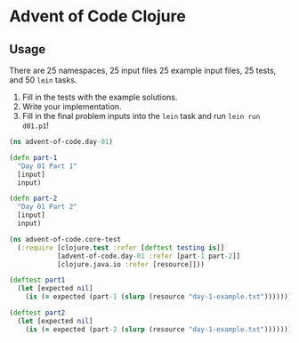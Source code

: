 # Advent of Code Clojure

## Usage

There are 25 namespaces, 25 input files 25 example input files, 25 tests, and 50 `lein` tasks.

1. Fill in the tests with the example solutions.
1. Write your implementation.
1. Fill in the final problem inputs into the `lein` task and run `lein run d01.p1`!

```clojure
(ns advent-of-code.day-01)

(defn part-1
  "Day 01 Part 1"
  [input]
  input)

(defn part-2
  "Day 01 Part 2"
  [input]
  input)
```

```clojure
(ns advent-of-code.core-test
  (:require [clojure.test :refer [deftest testing is]]
            [advent-of-code.day-01 :refer [part-1 part-2]]
            [clojure.java.io :refer [resource]]))

(deftest part1
  (let [expected nil]
    (is (= expected (part-1 (slurp (resource "day-1-example.txt")))))))

(deftest part2
  (let [expected nil]
    (is (= expected (part-2 (slurp (resource "day-1-example.txt")))))))
```
